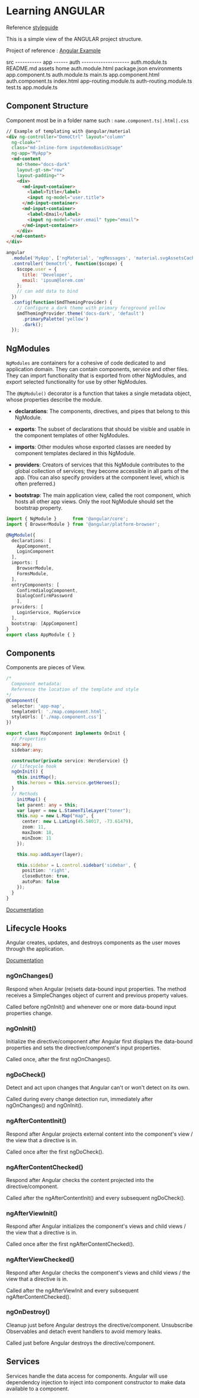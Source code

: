 
# Learning ANGULAR

Reference [styleguide](https://angular.io/guide/styleguide)


This is a simple view of the ANGULAR project structure. 

Project of reference : [Angular Example](https://github.com/gothinkster/angular-realworld-example-app/tree/master/src)

                            
src   -----------   app        ------   auth  -------------------- auth.module.ts   
README.md         assets                home                       auth.module.html
package.json      environments          app.component.ts          auth.module.ts 
main.ts                                 app.component.html        auth.component.ts
index.html                              app-routing.module.ts     auth-routing.module.ts
test.ts                                 app.module.ts

## Component Structure

Component most be in a folder name such : `name.component.ts|.html|.css`

```html
// Example of templating with @angular/material
<div ng-controller="DemoCtrl" layout="column" 
  ng-cloak="" 
  class="md-inline-form inputdemoBasicUsage" 
  ng-app="MyApp">
  <md-content 
    md-theme="docs-dark" 
    layout-gt-sm="row"
    layout-padding="">
    <div>
      <md-input-container>
        <label>Title</label>
        <input ng-model="user.title">
      </md-input-container>
      <md-input-container>
        <label>Email</label>
        <input ng-model="user.email" type="email">
      </md-input-container>
    </div>
  </md-content>
</div>
```

```js
angular
  .module('MyApp', ['ngMaterial', 'ngMessages', 'material.svgAssetsCache'])
  .controller('DemoCtrl', function($scope) {
    $scope.user = {
      title: 'Developer',
      email: 'ipsum@lorem.com'
    };
    // can add data to bind
  })
  .config(function($mdThemingProvider) {
    // Configure a dark theme with primary foreground yellow
    $mdThemingProvider.theme('docs-dark', 'default')
      .primaryPalette('yellow')
      .dark();
  });
```

## NgModules

`NgModules` are containers for a cohesive of code dedicated to and application domain. They can contain components, service and other files. They can import functionality that is exported from other NgModules, and export selected functionality for use by other NgModules.

 The `@NgModule()` decorator is a function that takes a single metadata object, whose properties describe the module.

* __declarations__: The components, directives, and pipes that belong to this NgModule.

* __exports__: The subset of declarations that should be visible and usable in the component templates of other NgModules.

* __imports__: Other modules whose exported classes are needed by component templates declared in this NgModule.

* __providers__: Creators of services that this NgModule contributes to the global collection of services; they become accessible in all parts of the app. (You can also specify providers at the component level, which is often preferred.)

* __bootstrap__: The main application view, called the root component, which hosts all other app views. Only the root NgModule should set the bootstrap property.

```ts
import { NgModule }      from '@angular/core';
import { BrowserModule } from '@angular/platform-browser';

@NgModule({
  declarations: [
    AppComponent,
    LoginComponent
  ],
  imports: [
    BrowserModule,
    FormsModule,
  ],
  entryComponents: [
    ConfirmdialogComponent, 
    DialogConfirmPassword
    ],
  providers: [
    LoginService, MapService
  ],
  bootstrap: [AppComponent]
}
export class AppModule { }
```

## Components

Components are pieces of View.

```ts
/* 
  Component metadata: 
  Reference the location of the template and style
*/
@Component({
  selector: 'app-map',
  templateUrl: './map.component.html',
  styleUrls: ['./map.component.css']
})

export class MapComponent implements OnInit {
  // Properties
  map:any;
  sidebar:any;

  constructor(private service: HeroService) {}
  // lifecycle hook
  ngOnInit() {
    this.initMap();
    this.heroes = this.service.getHeroes();
  }
  // Methods
    initMap() {
    let parent: any = this;
    var layer = new L.StamenTileLayer("toner");
    this.map = new L.Map("map", {
      center: new L.LatLng(45.58017, -73.61479),
      zoom: 11,
      maxZoom: 18,
      minZoom: 11
    });

    this.map.addLayer(layer);

    this.sidebar = L.control.sidebar('sidebar', {
      position: 'right',
      closeButton: true,
      autoPan: false
    });
  }
}
```
[Documentation](https://angular.io/guide/architecture-components)

## Lifecycle Hooks

Angular creates, updates, and destroys components as the user moves through the application. 

[Documentation](https://angular.io/guide/lifecycle-hooks)

### ngOnChanges()

Respond when Angular (re)sets data-bound input properties. The method receives a SimpleChanges object of current and previous property values.

Called before ngOnInit() and whenever one or more data-bound input properties change.

### ngOnInit()

Initialize the directive/component after Angular first displays the data-bound properties and sets the directive/component's input properties.

Called once, after the first ngOnChanges().

### ngDoCheck()	

Detect and act upon changes that Angular can't or won't detect on its own.

Called during every change detection run, immediately after ngOnChanges() and ngOnInit().

### ngAfterContentInit()	

Respond after Angular projects external content into the component's view / the view that a directive is in.

Called once after the first ngDoCheck().

### ngAfterContentChecked()	

Respond after Angular checks the content projected into the directive/component.

Called after the ngAfterContentInit() and every subsequent ngDoCheck().

### ngAfterViewInit()	

Respond after Angular initializes the component's views and child views / the view that a directive is in.

Called once after the first ngAfterContentChecked().

### ngAfterViewChecked()	

Respond after Angular checks the component's views and child views / the view that a directive is in.

Called after the ngAfterViewInit and every subsequent ngAfterContentChecked().

### ngOnDestroy()	

Cleanup just before Angular destroys the directive/component. Unsubscribe Observables and detach event handlers to avoid memory leaks.

Called just before Angular destroys the directive/component.

## Services

Services handle the data access for components. Angular will use dependendcy injection to inject into component constructor to make data available to a component.
























